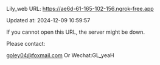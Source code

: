 Lily_web URL: https://ae6d-61-165-102-156.ngrok-free.app

Updated at: 2024-12-09 10:59:57

If you cannot open this URL, the server might be down.

Please contact: 

goley04@foxmail.com Or Wechat:GL_yeaH